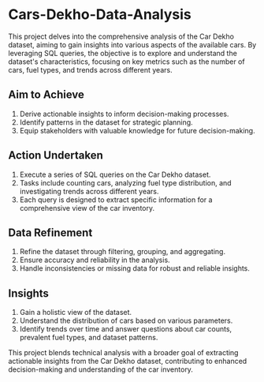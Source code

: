 # Cars-Dekho-Data-Analysis
This project delves into the comprehensive analysis of the Car Dekho dataset, aiming to gain insights into various aspects of the available cars. By leveraging SQL queries, the objective is to explore and understand the dataset's characteristics, focusing on key metrics such as the number of cars, fuel types, and trends across different years.

## Aim to Achieve
1. Derive actionable insights to inform decision-making processes.
2. Identify patterns in the dataset for strategic planning.
3. Equip stakeholders with valuable knowledge for future decision-making.

## Action Undertaken
1. Execute a series of SQL queries on the Car Dekho dataset.
2. Tasks include counting cars, analyzing fuel type distribution, and investigating trends across different years.
3. Each query is designed to extract specific information for a comprehensive view of the car inventory.

## Data Refinement

1. Refine the dataset through filtering, grouping, and aggregating.
2. Ensure accuracy and reliability in the analysis.
3. Handle inconsistencies or missing data for robust and reliable insights.

## Insights

1. Gain a holistic view of the dataset.
2. Understand the distribution of cars based on various parameters.
3. Identify trends over time and answer questions about car counts, prevalent fuel types, and dataset patterns.
 
This project blends technical analysis with a broader goal of extracting actionable insights from the Car Dekho dataset, contributing to enhanced decision-making and understanding of the car inventory.
